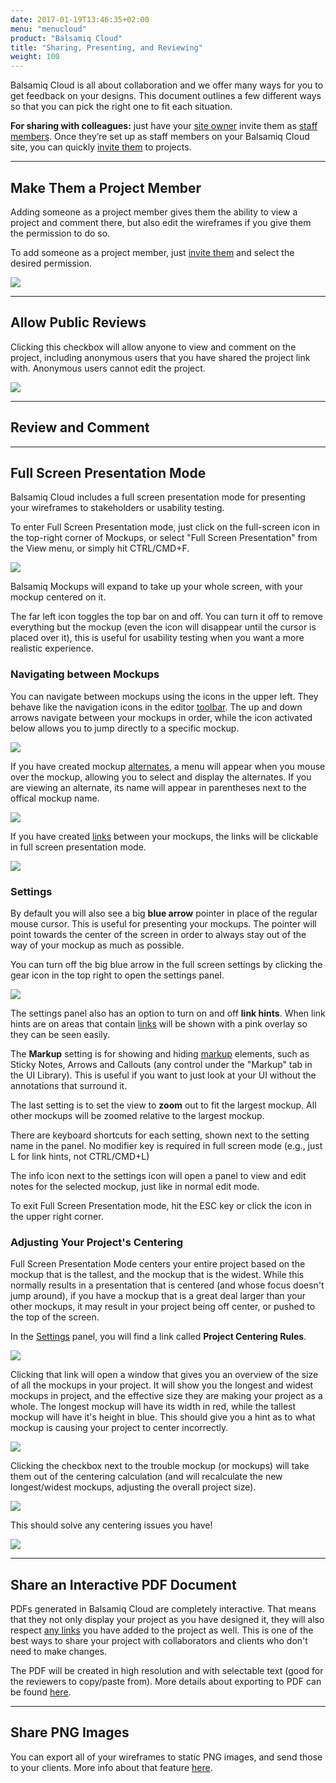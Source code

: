 ```yaml
---
date: 2017-01-19T13:46:35+02:00
menu: "menucloud"
product: "Balsamiq Cloud"
title: "Sharing, Presenting, and Reviewing"
weight: 100
---
```


Balsamiq Cloud is all about collaboration and we offer many ways for you to get feedback on your designs. This document outlines a few different ways so that you can pick the right one to fit each situation.

**For sharing with colleagues:** just have your [site owner](../people/#site-owners) invite them as [staff members](../people/#staff-members). Once they’re set up as staff members on your Balsamiq Cloud site, you can quickly [invite them](../people/#inviting-someone-to-a-project) to projects.

---

## Make Them a Project Member

Adding someone as a project member gives them the ability to view a project and comment there, but also edit the wireframes if you give them the permission to do so.

To add someone as a project member, just [invite them](../people/#inviting-someone-to-a-project) and select the desired permission.

![](//media.balsamiq.com/img/support/docs/cloud/invite-project-member-2.png)

---

## Allow Public Reviews

Clicking this checkbox will allow anyone to view and comment on the project, including anonymous users that you have shared the project link with. Anonymous users cannot edit the project.

![](//media.balsamiq.com/img/support/docs/cloud/allow-public-review.png)

---

## Review and Comment

---

## Full Screen Presentation Mode

Balsamiq Cloud includes a full screen presentation mode for presenting your wireframes to stakeholders or usability testing.

To enter Full Screen Presentation mode, just click on the full-screen icon in the top-right corner of Mockups, or select "Full Screen Presentation" from the View menu, or simply hit CTRL/CMD+F.

![](//media.balsamiq.com/img/support/docs/m4d/b3/fullscreen-topbar.png)

Balsamiq Mockups will expand to take up your whole screen, with your mockup centered on it.

The far left icon toggles the top bar on and off. You can turn it off to remove everything but the mockup (even the icon will disappear until the cursor is placed over it), this is useful for usability testing when you want a more realistic experience.

### Navigating between Mockups

You can navigate between mockups using the icons in the upper left. They behave like the navigation icons in the editor [toolbar](../overview/#the-toolbar). The up and down arrows navigate between your mockups in order, while the icon activated below allows you to jump directly to a specific mockup.   

![](//media.balsamiq.com/img/support/docs/m4d/b3/fullscreen-navigation.png)

If you have created mockup [alternates](../alternates), a menu will appear when you mouse over the mockup, allowing you to select and display the alternates. If you are viewing an alternate, its name will appear in parentheses next to the offical mockup name.

![](//media.balsamiq.com/img/support/docs/m4d/b3/fullscreen-alternates.png)

If you have created [links](../linking/) between your mockups, the links will be clickable in full screen presentation mode.

![](//media.balsamiq.com/img/support/docs/m4d/b3/bighand.png)

### Settings

By default you will also see a big **blue arrow** pointer in place of the regular mouse cursor. This is useful for presenting your mockups. The pointer will point towards the center of the screen in order to always stay out of the way of your mockup as much as possible.

You can turn off the big blue arrow in the full screen settings by clicking the gear icon in the top right to open the settings panel.

![](//media.balsamiq.com/img/support/docs/m4d/b3/fullscreen-settings.png)

The settings panel also has an option to turn on and off **link hints**. When link hints are on areas that contain [links](../linking/) will be shown with a pink overlay so they can be seen easily.

The **Markup** setting is for showing and hiding [markup](../markup/) elements, such as Sticky Notes, Arrows and Callouts (any control under the "Markup" tab in the UI Library). This is useful if you want to just look at your UI without the annotations that surround it.

The last setting is to set the view to **zoom** out to fit the largest mockup. All other mockups will be zoomed relative to the largest mockup.

There are keyboard shortcuts for each setting, shown next to the setting name in the panel. No modifier key is required in full screen mode (e.g., just L for link hints, not CTRL/CMD+L)

The info icon next to the settings icon will open a panel to view and edit notes for the selected mockup, just like in normal edit mode.

To exit Full Screen Presentation mode, hit the ESC key or click the icon in the upper right corner.

### Adjusting Your Project's Centering

Full Screen Presentation Mode centers your entire project based on the mockup that is the tallest, and the mockup that is the widest. While this normally results in a presentation that is centered (and whose focus doesn't jump around), if you have a mockup that is a great deal larger than your other mockups, it may result in your project being off center, or pushed to the top of the screen.

In the [Settings](../fullscreen#settings) panel, you will find a link called **Project Centering Rules**.

![](//media.balsamiq.com/img/support/docs/m4d/b3/fullscreen-centering_rules_link.png)

Clicking that link will open a window that gives you an overview of the size of all the mockups in your project. It will show you the longest and widest mockups in project, and the effective size they are making your project as a whole. The longest mockup will have its width in red, while the tallest mockup will have it's height in blue. This should give you a hint as to what mockup is causing your project to center incorrectly.

![](//media.balsamiq.com/img/support/docs/m4d/b3/fullscreen-centering_rules_default.png)

Clicking the checkbox next to the trouble mockup (or mockups) will take them out of the centering calculation (and will recalculate the new longest/widest mockups, adjusting the overall project size).

![](//media.balsamiq.com/img/support/docs/m4d/b3/fullscreen-centering_rules_changed.png)

This should solve any centering issues you have!

![](//media.balsamiq.com/img/support/docs/m4d/b3/fullscreen-centering_rules_after.png)

---

## Share an Interactive PDF Document

PDFs generated in Balsamiq Cloud are completely interactive. That means that they not only display your project as you have designed it, they will also respect [any links](../linking) you have added to the project as well. This is one of the best ways to share your project with collaborators and clients who don't need to make changes.

The PDF will be created in high resolution and with selectable text (good for the reviewers to copy/paste from). More details about exporting to PDF can be found [here](../exporting/#exporting-to-pdf).

---

## Share PNG Images

You can export all of your wireframes to static PNG images, and send those to your clients. More info about that feature [here](../exporting/#exporting-to-an-image).
